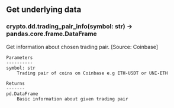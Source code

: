 ## Get underlying data 
### crypto.dd.trading_pair_info(symbol: str) -> pandas.core.frame.DataFrame

Get information about chosen trading pair. [Source: Coinbase]

    Parameters
    ----------
    symbol: str
        Trading pair of coins on Coinbase e.g ETH-USDT or UNI-ETH

    Returns
    -------
    pd.DataFrame
        Basic information about given trading pair
